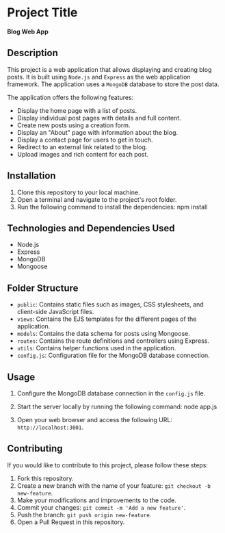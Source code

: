 # Project Title

**Blog Web App**

## Description

This project is a web application that allows displaying and creating blog posts. It is built using `Node.js` and `Express` as the web application framework. The application uses a `MongoDB` database to store the post data.

The application offers the following features:

- Display the home page with a list of posts.
- Display individual post pages with details and full content.
- Create new posts using a creation form.
- Display an "About" page with information about the blog.
- Display a contact page for users to get in touch.
- Redirect to an external link related to the blog.
- Upload images and rich content for each post.

## Installation

1. Clone this repository to your local machine.
2. Open a terminal and navigate to the project's root folder.
3. Run the following command to install the dependencies:
npm install

## Technologies and Dependencies Used
- Node.js
- Express
- MongoDB
- Mongoose

## Folder Structure

- `public`: Contains static files such as images, CSS stylesheets, and client-side JavaScript files.
- `views`: Contains the EJS templates for the different pages of the application.
- `models`: Contains the data schema for posts using Mongoose.
- `routes`: Contains the route definitions and controllers using Express.
- `utils`: Contains helper functions used in the application.
- `config.js`: Configuration file for the MongoDB database connection.

## Usage

1. Configure the MongoDB database connection in the `config.js` file.
2. Start the server locally by running the following command:
node app.js

3. Open your web browser and access the following URL: `http://localhost:3001`.

## Contributing

If you would like to contribute to this project, please follow these steps:

1. Fork this repository.
2. Create a new branch with the name of your feature: `git checkout -b new-feature`.
3. Make your modifications and improvements to the code.
4. Commit your changes: `git commit -m 'Add a new feature'`.
5. Push the branch: `git push origin new-feature`.
6. Open a Pull Request in this repository.

